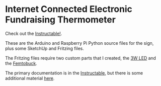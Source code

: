 Internet Connected Electronic Fundraising Thermometer
=====================================================

Check out the [Instructable!](http://www.instructables.com/id/Dazzling-Fundraising-Sign-140-watts-of-Internet-co).

These are the Arduino and Raspberry Pi Python source files for the sign, plus some SketchUp and Fritzing files.

The Fritzing files require two custom parts that I created, the [3W LED](https://github.com/rpurser47/3w_led_fritzing) and the [Femtobuck](https://github.com/rpurser47/femtobuck_fritzing).

The primary documentation is in the [Instructable](http://www.instructables.com/id/Dazzling-Fundraising-Sign-140-watts-of-Internet-co), but there is some additional material [here](https://drive.google.com/drive/#folders/0Bzqt-W3ky85Wakp2cjk2UTQ0RDA).
